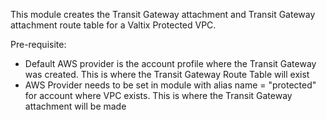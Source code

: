 This module creates the Transit Gateway attachment and Transit Gateway attachment route table for a Valtix Protected VPC.  

Pre-requisite:
- Default AWS provider is the account profile where the Transit Gateway was created.  This is where the Transit Gateway Route Table will exist
- AWS Provider needs to be set in module with alias name = "protected" for account where VPC exists.  This is where the Transit Gateway attachment will be made
